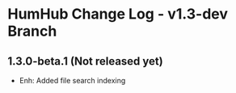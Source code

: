 HumHub Change Log - v1.3-dev Branch
===================================

1.3.0-beta.1  (Not released yet)
--------------------------------

- Enh: Added file search indexing

